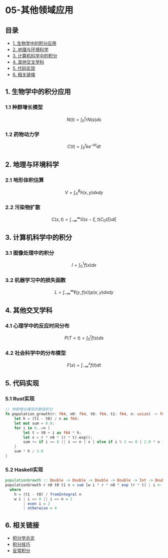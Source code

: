 # 05-其他领域应用

## 目录

- [1. 生物学中的积分应用](#1-生物学中的积分应用)
- [2. 地理与环境科学](#2-地理与环境科学)
- [3. 计算机科学中的积分](#3-计算机科学中的积分)
- [4. 其他交叉学科](#4-其他交叉学科)
- [5. 代码实现](#5-代码实现)
- [6. 相关链接](#6-相关链接)

## 1. 生物学中的积分应用

### 1.1 种群增长模型

$$N(t) = \int_0^t r N(s) ds$$

### 1.2 药物动力学

$$C(t) = \int_0^t k e^{-kt} dt$$

## 2. 地理与环境科学

### 2.1 地形体积估算

$$V = \int_A^B h(x, y) dx dy$$

### 2.2 污染物扩散

$$C(x, t) = \int_{-\infty}^{\infty} G(x-\xi, t) C_0(\xi) d\xi$$

## 3. 计算机科学中的积分

### 3.1 图像处理中的积分

$$I = \int_0^1 f(x) dx$$

### 3.2 机器学习中的损失函数

$$L = \int_{-\infty}^{\infty} \ell(y, f(x)) p(x, y) dx dy$$

## 4. 其他交叉学科

### 4.1 心理学中的反应时间分布

$$P(T < t) = \int_0^t f(s) ds$$

### 4.2 社会科学中的分布模型

$$F(x) = \int_{-\infty}^x f(t) dt$$

## 5. 代码实现

### 5.1 Rust实现

```rust
// 种群增长模型的数值积分
fn population_growth(r: f64, n0: f64, t0: f64, t1: f64, n: usize) -> f64 {
    let h = (t1 - t0) / n as f64;
    let mut sum = 0.0;
    for i in 0..=n {
        let t = t0 + i as f64 * h;
        let v = r * n0 * (r * t).exp();
        sum += if i == 0 || i == n { v } else if i % 2 == 0 { 2.0 * v } else { 4.0 * v };
    }
    sum * h / 3.0
}
```

### 5.2 Haskell实现

```haskell
populationGrowth :: Double -> Double -> Double -> Double -> Int -> Double
populationGrowth r n0 t0 t1 n = sum [w i * r * n0 * exp (r * t) | i <- [0..n], let t = t0 + fromIntegral i * h] * h / 3
  where
    h = (t1 - t0) / fromIntegral n
    w i | i == 0 || i == n = 1
        | even i = 2
        | otherwise = 4
```

## 6. 相关链接

- [积分学总览](../00-积分学总览.md)
- [积分技巧](../03-积分技巧/00-积分技巧总览.md)
- [反常积分](../04-反常积分/00-反常积分总览.md) 